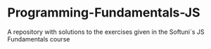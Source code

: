 # Programming-Fundamentals-JS
A repository with solutions to the exercises given in the Softuni´s JS Fundamentals course
